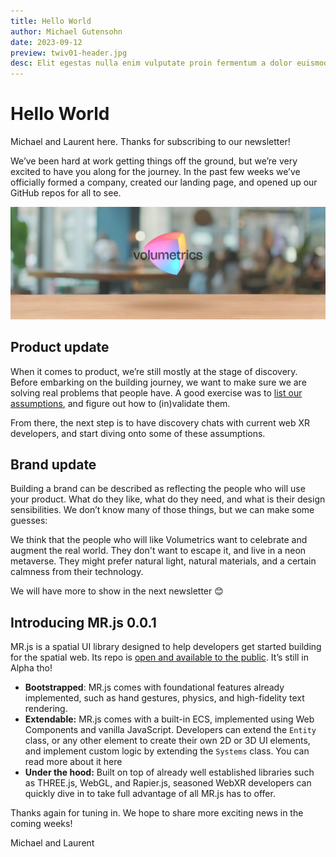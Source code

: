 ```yaml
---
title: Hello World
author: Michael Gutensohn
date: 2023-09-12
preview: twiv01-header.jpg
desc: Elit egestas nulla enim vulputate proin fermentum a dolor euismod.
---
```

# Hello World

Michael and Laurent here. Thanks for subscribing to our newsletter!

We’ve been hard at work getting things off the ground, but we’re very excited to have you along for the journey. In the past few weeks we’ve officially formed a company, created our landing page, and opened up our GitHub repos for all to see.

![Hero image](twiv01-header.jpg)

## Product update

When it comes to product, we’re still mostly at the stage of discovery. Before embarking on the building journey, we want to make sure we are solving real problems that people have. A good exercise was to [list our assumptions](https://volumetrics.getoutline.com/s/e924ec60-a61e-4306-8400-5979c098b69d), and figure out how to (in)validate them.

From there, the next step is to have discovery chats with current web XR developers, and start diving onto some of these assumptions.

## Brand update

Building a brand can be described as reflecting the people who will use your product. What do they like, what do they need, and what is their design sensibilities. We don’t know many of those things, but we can make some guesses:

We think that the people who will like Volumetrics want to celebrate and augment the real world. They don't want to escape it, and live in a neon metaverse. They might prefer natural light, natural materials, and a certain calmness from their technology.

We will have more to show in the next newsletter 😊

## Introducing MR.js 0.0.1

MR.js is a spatial UI library designed to help developers get started building for the spatial web. Its repo is [open and available to the public](https://github.com/Volumetrics-io/MR.js). It’s still in Alpha tho!

- **Bootstrapped**: MR.js comes with foundational features already implemented, such as hand gestures, physics, and high-fidelity text rendering.
- **Extendable:** MR.js comes with a built-in ECS, implemented using Web Components and vanilla JavaScript. Developers can extend the `Entity` class, or any other element to create their own 2D or 3D UI elements, and implement custom logic by extending the `Systems` class. You can read more about it here
- **Under the hood:** Built on top of already well established libraries such as THREE.js, WebGL, and Rapier.js, seasoned WebXR developers can quickly dive in to take full advantage of all MR.js has to offer.


Thanks again for tuning in. We hope to share more exciting news in the coming weeks!


Michael and Laurent
